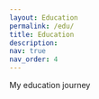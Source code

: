 ```yaml
---
layout: Education
permalink: /edu/
title: Education
description:
nav: true
nav_order: 4
---
```


My education journey
